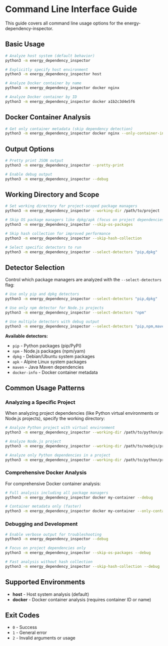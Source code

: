 # Command Line Interface Guide

This guide covers all command line usage options for the energy-dependency-inspector.

## Basic Usage

```bash
# Analyze host system (default behavior)
python3 -m energy_dependency_inspector

# Explicitly specify host environment
python3 -m energy_dependency_inspector host

# Analyze Docker container by name
python3 -m energy_dependency_inspector docker nginx

# Analyze Docker container by ID
python3 -m energy_dependency_inspector docker a1b2c3d4e5f6
```

## Docker Container Analysis

```bash
# Get only container metadata (skip dependency detection)
python3 -m energy_dependency_inspector docker nginx --only-container-info
```

## Output Options

```bash
# Pretty print JSON output
python3 -m energy_dependency_inspector --pretty-print

# Enable debug output
python3 -m energy_dependency_inspector --debug
```

## Working Directory and Scope

```bash
# Set working directory for project-scoped package managers
python3 -m energy_dependency_inspector --working-dir /path/to/project

# Skip OS package managers like dpkg/apk (focus on project dependencies)
python3 -m energy_dependency_inspector --skip-os-packages

# Skip hash collection for improved performance
python3 -m energy_dependency_inspector --skip-hash-collection

# Select specific detectors to run
python3 -m energy_dependency_inspector --select-detectors "pip,dpkg"
```

## Detector Selection

Control which package managers are analyzed with the `--select-detectors` flag:

```bash
# Use only pip and dpkg detectors
python3 -m energy_dependency_inspector --select-detectors "pip,dpkg"

# Use only npm detector for Node.js projects
python3 -m energy_dependency_inspector --select-detectors "npm"

# Use multiple detectors with debug output
python3 -m energy_dependency_inspector --select-detectors "pip,npm,maven" --debug
```

**Available detectors:**

- `pip` - Python packages (pip/PyPI)
- `npm` - Node.js packages (npm/yarn)
- `dpkg` - Debian/Ubuntu system packages
- `apk` - Alpine Linux system packages
- `maven` - Java Maven dependencies
- `docker-info` - Docker container metadata

## Common Usage Patterns

### Analyzing a Specific Project

When analyzing project dependencies (like Python virtual environments or Node.js projects), specify the working directory:

```bash
# Analyze Python project with virtual environment
python3 -m energy_dependency_inspector --working-dir /path/to/python/project

# Analyze Node.js project
python3 -m energy_dependency_inspector --working-dir /path/to/nodejs/project

# Analyze only Python dependencies in a project
python3 -m energy_dependency_inspector --working-dir /path/to/python/project --select-detectors "pip"
```

### Comprehensive Docker Analysis

For comprehensive Docker container analysis:

```bash
# Full analysis including all package managers
python3 -m energy_dependency_inspector docker my-container --debug

# Container metadata only (faster)
python3 -m energy_dependency_inspector docker my-container --only-container-info
```

### Debugging and Development

```bash
# Enable verbose output for troubleshooting
python3 -m energy_dependency_inspector --debug

# Focus on project dependencies only
python3 -m energy_dependency_inspector --skip-os-packages --debug

# Fast analysis without hash collection
python3 -m energy_dependency_inspector --skip-hash-collection --debug
```

## Supported Environments

- **host** - Host system analysis (default)
- **docker** - Docker container analysis (requires container ID or name)

## Exit Codes

- `0` - Success
- `1` - General error
- `2` - Invalid arguments or usage
